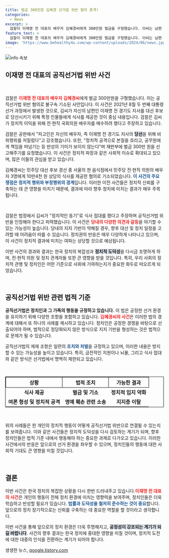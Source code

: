 ```yaml
---
title: 벌금 300만원 김혜경 선거법 위반 혐의 충격!
categories:
  - News
excerpt: >
  검찰이 이재명 전 대표의 배우자 김혜경씨에게 300만원 벌금을 구형했습니다. 이씨는 남편 당선을 위해 전·현직 의원 배우자에게 식사를 제공한 혐의를 받고 있으며, 반성의 기미 없이 책임을 회피하고 있다고 전해졌습니다. 궁금증을 자아내는 이 사건의 전말은?
feature_text: >
  검찰이 이재명 전 대표의 배우자 김혜경씨에게 300만원 벌금을 구형했습니다. 이씨는 남편 당선을 위해 전·현직 의원 배우자에게 식사를 제공한 혐의를 받고 있으며, 반성의 기미 없이 책임을 회피하고 있다고 전해졌습니다. 궁금증을 자아내는 이 사건의 전말은?
image: 'https://www.behealthy4u.com/wp-content/uploads/2024/06/news.jpg'
---
```


<p><img src="https://www.behealthy4u.com/wp-content/uploads/2024/06/news.jpg" alt="info 속보" /></p>

<h2 data-ke-size="size26">이재명 전 대표의 공직선거법 위반 사건</h2>

<p data-ke-size="size16">&nbsp;</p>

<p>검찰은 <b><span style="color: #ee2323;">이재명 전 대표의 배우자 김혜경씨</span></b>에게 벌금 300만원을 구형했습니다. 이는 공직선거법 위반 혐의로 불구속 기소된 사안입니다. 이 사건은 2021년 8월 두 번째 대통령선거 과정에서 발생한 것으로, 김씨가 자신의 남편인 이재명 전 경기도 지사를 대선 후보로 당선시키기 위해 특정 인물들에게 식사를 제공한 것이 중심 내용입니다. 검찰은 김씨가 정치적 이익을 위해 전·현직 국회의원 배우자를 매수하려 했다고 주장하고 있습니다.</p>

<p>검찰은 공판에서 "피고인은 자신의 배우자, 즉 이재명 전 경기도 지사의 <b><span style="background-color: #21538527;">당선</span></b>을 위해 비위행위를 저질렀다"고 강조했습니다. 또한, "정치적 공격으로 본질을 흐리고, 공무원에게 책임을 떠넘기는 등 반성의 기미가 보이지 않는다"며 재판부에 벌금 300만 원을 선고해주기를 요청했습니다. 이 사건은 정치적 파장과 같은 사회적 이슈로 확대되고 있으며, 많은 이들의 관심을 받고 있습니다.</p>

<p>김혜경씨는 민주당 대선 후보 경선 중 서울의 한 음식점에서 민주당 전·현직 의원의 배우자 3명에게 10만4천 원 상당의 식사를 제공한 혐의로 기소되었습니다. <b><span style="color: #1a5490;">이 사건의 주요 쟁점은 정치적 행위와 부정행위의 경계</span></b>입니다. 이러한 이전 사건들은 정치적 신뢰를 구축하는 데 큰 영향을 미치기 때문에, 결과에 따라 향후 정치에 미치는 결과가 매우 주목됩니다.</p>

<p data-ke-size="size16">&nbsp;</p>

<p>검찰은 법정에서 김씨가 "정치적인 동기"로 식사 접대를 했다고 주장하며 공직선거법 위반을 인정해야 한다고 피력했습니다. 이 사건은 <b><span style="color: #ee2323;">당내의 다양한 의견과 갈등</span></b>을 야기할 수 있는 가능성이 높습니다. 당내의 지지 기반이 약해질 경우, 향후 대선 및 정치 일정을 고려할 때 어려움이 따를 수 있습니다. 정치권의 반응은 매우 다양하게 나타나고 있으며, 이 사건이 정치적 결과에 미치는 여파는 상당할 것으로 예상됩니다.</p>

<p>이번 사건의 경과와 결과는 한국 정치의 복잡성과 <b><span style="background-color: #21538527;">정치적 도덕성</span></b>을 다시금 조명하게 하며, 전·현직 의원 및 정치 관계자들 또한 큰 영향을 받을 것입니다. 특히, 우리 사회의 정치적 관행 및 정치인은 어떤 기준으로 사회에 기여하는지가 중요한 화두로 떠오르게 되었습니다.</p>

<p data-ke-size="size16">&nbsp;</p>

<h2 data-ke-size="size26">공직선거법 위반 관련 법적 기준</h2>

<p><b>공직선거법은 정치인과 그 가족의 행동을 규정하고 있습니다.</b> 이 법은 공정한 선거 환경을 유지하기 위해 다양한 조항을 포함하고 있습니다. <b><span style="color: #ee2323;">김혜경씨의 사건</span></b>은 이러한 법의 경계에 대해서 또 하나의 사례를 제시하고 있습니다. 정치인은 공정한 경쟁을 바탕으로 선출되어야 하며, 법적으로 정당화되지 않은 방식으로 지지 기반을 형성하는 것은 법적으로 문제가 될 수 있습니다.</p>

<p>공직선거법의 제재 조항은 일련의 <b><span style="color: #1a5490;">조치와 처벌</span></b>을 규정하고 있으며, 이러한 내용은 방지할 수 있는 가능성을 높이고 있습니다. 특히, 금전적인 지원이나 뇌물, 그리고 식사 접대와 같은 방식은 선거법에서 명백히 제한되고 있습니다.</p>

<p data-ke-size="size16">&nbsp;</p>

<table style="width:100%; border-collapse:collapse; border:1px solid black;">
    <thead>
        <tr>
            <th style="text-align:center; border:1px solid black;"><b>상황</b></th>
            <th style="text-align:center; border:1px solid black;"><b>법적 조치</b></th>
            <th style="text-align:center; border:1px solid black;"><b>가능한 결과</b></th>
        </tr>
    </thead>
    <tbody>
        <tr>
            <td style="text-align:center; height: 17px;"><b>식사 제공</b></td>
            <td style="text-align:center; height: 17px;"><b>벌금 및 기소</b></td>
            <td style="text-align:center; height: 17px;"><b>정치적 입지 약화</b></td>
        </tr>
        <tr>
            <td style="text-align:center; height: 17px;"><b>여론 형성 및 정치적 공격</b></td>
            <td style="text-align:center; height: 17px;"><b>명예 훼손 관련 소송</b></td>
            <td style="text-align:center; height: 17px;"><b>지지층 이탈</b></td>
        </tr>
    </tbody>
</table>

<p data-ke-size="size16">&nbsp;</p>

<p>위의 사례들은 한 개인의 정치적 행동이 어떻게 공직선거법 위반으로 연결될 수 있는지를 보여줍니다. 이와 같은 사건들은 정치적 도덕성을 다시 검토하는 계기가 되며, 향후 정치인들은 법적 기준 내에서 행동해야 하는 중요한 과제로 다가오고 있습니다. 이러한 사건에서의 반응은 앞으로의 선거 환경을 좌우할 수 있으며, 정치인들의 행동에 대한 사회적 기대도 큰 영향을 미칠 것입니다.</p>

<p data-ke-size="size16">&nbsp;</p>

<h2 data-ke-size="size26">결론</h2>

<p>이번 사건은 한국 정치의 복잡한 상황을 다시 한번 드러내주고 있습니다.<b><span style="color: #ee2323;">이재명 전 대표의 사건</span></b>은 개인의 행동이 전체 정치 환경에 미치는 영향력을 보여주며, 정치인들은 더욱 학습하고 반성할 필요가 있습니다. <b><span style="color: #1a5490;">법률과 도덕성을 철저히 준수하는 것이 중요</span></b>합니다. 앞으로의 정치 장기적으로는 신뢰를 구축하는 데 중요한 역할을 할 것이라고 생각합니다. </p>

<p>이번 사건을 통해 앞으로의 정치 환경은 더욱 투명해지고, <b><span style="background-color: #21538527;">공정성이 강조되는 계기가 되길 바랍니다</span></b>. 사건의 향후 결과는 한국 정치에 중대한 영향을 미칠 것이며, 정치적 도전에 대한 대중의 인식을 전환하는 계기가 되어야 합니다.</p>
생생한 뉴스, <a href="https://qoogle.tistory.com" rel="dofollow">qoogle.tistory.com</a>


